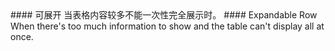 <cn>
#### 可展开
当表格内容较多不能一次性完全展示时。
</cn>

<us>
#### Expandable Row
When there's too much information to show and the table can't display all at once.
</us>
